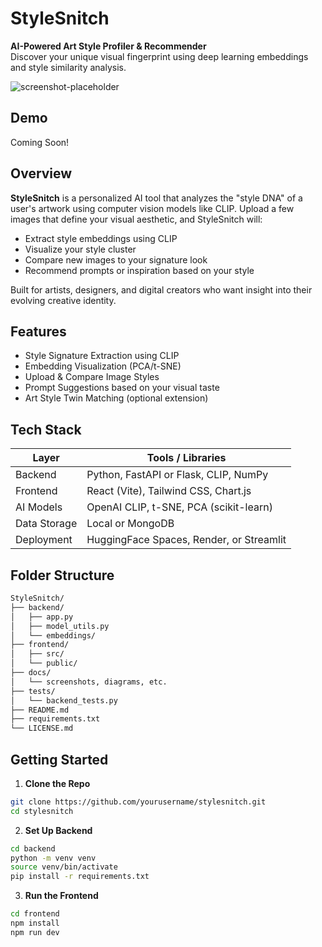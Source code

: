 # StyleSnitch

**AI-Powered Art Style Profiler & Recommender**  
Discover your unique visual fingerprint using deep learning embeddings and style similarity analysis.

![screenshot-placeholder](docs/screenshot.png)

## Demo

Coming Soon!

## Overview

**StyleSnitch** is a personalized AI tool that analyzes the "style DNA" of a user's artwork using computer vision models like CLIP. Upload a few images that define your visual aesthetic, and StyleSnitch will:
- Extract style embeddings using CLIP
- Visualize your style cluster
- Compare new images to your signature look
- Recommend prompts or inspiration based on your style

Built for artists, designers, and digital creators who want insight into their evolving creative identity.

## Features

- Style Signature Extraction using CLIP
- Embedding Visualization (PCA/t-SNE)
- Upload & Compare Image Styles
- Prompt Suggestions based on your visual taste
- Art Style Twin Matching (optional extension)


## Tech Stack

| Layer          | Tools / Libraries                           |
|----------------|----------------------------------------------|
| Backend        | Python, FastAPI or Flask, CLIP, NumPy        |
| Frontend       | React (Vite), Tailwind CSS, Chart.js         |
| AI Models      | OpenAI CLIP, t-SNE, PCA (scikit-learn)       |
| Data Storage   | Local or MongoDB                             |
| Deployment     | HuggingFace Spaces, Render, or Streamlit     |


## Folder Structure
```bash
StyleSnitch/
├── backend/
│   ├── app.py
│   ├── model_utils.py
│   └── embeddings/
├── frontend/
│   ├── src/
│   └── public/
├── docs/
│   └── screenshots, diagrams, etc.
├── tests/
│   └── backend_tests.py
├── README.md
├── requirements.txt
└── LICENSE.md
```

## Getting Started

1. **Clone the Repo**
```bash
git clone https://github.com/yourusername/stylesnitch.git
cd stylesnitch
```
2. **Set Up Backend**
```bash
cd backend
python -m venv venv
source venv/bin/activate
pip install -r requirements.txt
```
3. **Run the Frontend**
```bash
cd frontend
npm install
npm run dev
```